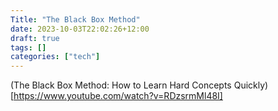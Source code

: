 ```yaml
---
Title: "The Black Box Method"
date: 2023-10-03T22:02:26+12:00
draft: true
tags: []
categories: ["tech"]
---
```


(The Black Box Method: How to Learn Hard Concepts Quickly)[https://www.youtube.com/watch?v=RDzsrmMl48I]


